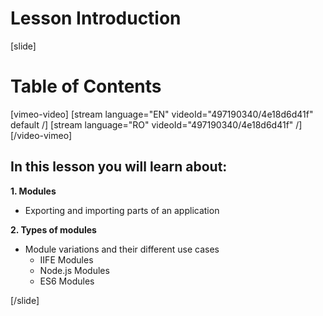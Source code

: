 # Lesson Introduction

[slide]
# Table of Contents

[vimeo-video]
[stream language="EN" videoId="497190340/4e18d6d41f" default /]
[stream language="RO" videoId="497190340/4e18d6d41f"  /]
[/video-vimeo]

## In this lesson you will learn about:

**1. Modules**
- Exporting and importing parts of an application

**2. Types of modules**
- Module variations and their different use cases
  - IIFE Modules
  - Node\.js Modules
  - ES6 Modules

[/slide]